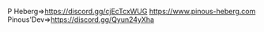P Heberg=>https://discord.gg/cjEcTcxWUG
https://www.pinous-heberg.com
Pinous'Dev=>https://discord.gg/Qyun24yXha
